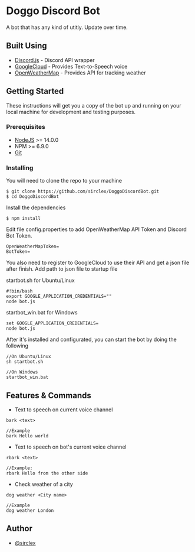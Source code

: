 # Doggo Discord Bot
A bot that has any kind of utitly. Update over time.

## Built Using
+ [Discord.js](https://discord.js.org) - Discord API wrapper
+ [GoogleCloud](https://cloud.google.com/text-to-speech) - Provides Text-to-Speech voice
+ [OpenWeatherMap](https://openweathermap.org) - Provides API for tracking weather

## Getting Started
These instructions will get you a copy of the bot up and running on your local machine for development and testing purposes.

### Prerequisites
+ [NodeJS](https://nodejs.org) >= 14.0.0
+ NPM >= 6.9.0
+ [Git](https://git-scm.com/)

### Installing
You will need to clone the repo to your machine
```
$ git clone https://github.com/sirclex/DoggoDiscordBot.git
$ cd DoggoDiscordBot
```

Install the dependencies

```
$ npm install
```

Edit file config.properties to add OpenWeatherMap API Token and Discord Bot Token.
```
OpenWeatherMapToken=
BotToken=
```

You also need to register to GoogleCloud to use their API and get a json file after finish.
Add path to json file to startup file

startbot.sh for Ubuntu/Linux
```
#!bin/bash
export GOOGLE_APPLICATION_CREDENTIALS=""
node bot.js
```

startbot_win.bat for Windows
```
set GOOGLE_APPLICATION_CREDENTIALS=
node bot.js
```

After it's installed and configurated, you can start the bot by doing the following
```
//On Ubuntu/Linux
sh startbot.sh

//On Windows
startbot_win.bat
```

## Features & Commands
+ Text to speech on current voice channel
```
bark <text>

//Example
bark Hello world
```

+ Text to speech on bot's current voice channel
```
rbark <text>

//Example:
rbark Hello from the other side
```

+ Check weather of a city
```
dog weather <City name>

//Example
dog weather London
```

## Author
+ [@sirclex](https://github.com/sirclex)
